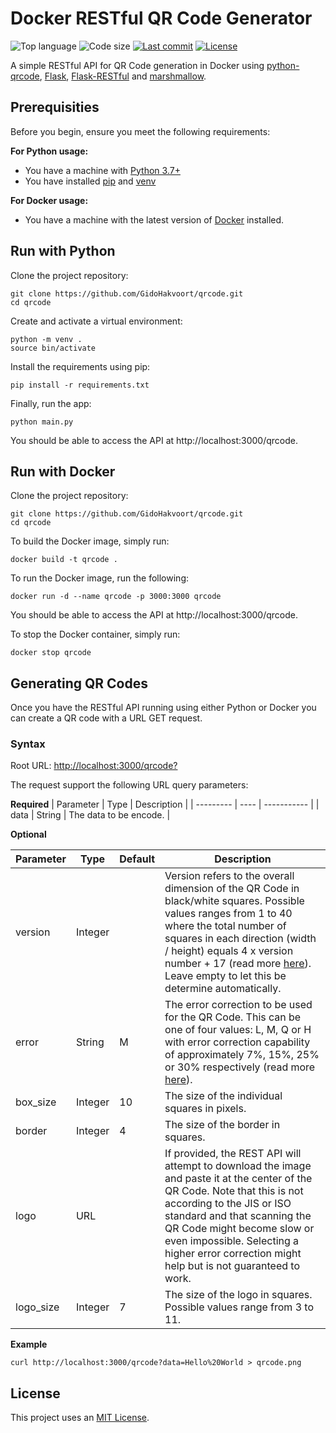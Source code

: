 # Docker RESTful QR Code Generator

<!-- Shields -->
![Top language](https://img.shields.io/github/languages/top/GidoHakvoort/qrcode?style=for-the-badge)
![Code size](https://img.shields.io/github/languages/code-size/GidoHakvoort/qrcode?style=for-the-badge)
[![Last commit](https://img.shields.io/github/last-commit/GidoHakvoort/qrcode?style=for-the-badge)](https://github.com/GidoHakvoort/qrcode/commits/master)
[![License](https://img.shields.io/github/license/GidoHakvoort/qrcode?style=for-the-badge)](https://github.com/GidoHakvoort/qrcode/blob/master/LICENSE)

<!-- Project description -->
A simple RESTful API for QR Code generation in Docker using [python-qrcode](https://github.com/lincolnloop/python-qrcode), [Flask](https://flask.palletsprojects.com/en/1.1.x/), [Flask-RESTful](https://github.com/flask-restful/flask-restful/) and [marshmallow](https://github.com/marshmallow-code/marshmallow).

## Prerequisities
Before you begin, ensure you meet the following requirements:

**For Python usage:**
- You have a machine with [Python 3.7+](https://www.python.org/)
- You have installed [pip](https://pip.pypa.io/en/stable/installing/) and [venv](https://docs.python.org/3/tutorial/venv.html)

**For Docker usage:**
- You have a machine with the latest version of [Docker](https://www.docker.com/) installed.

## Run with Python

Clone the project repository:
```
git clone https://github.com/GidoHakvoort/qrcode.git
cd qrcode
```

Create and activate a virtual environment:

```
python -m venv .
source bin/activate
```

Install the requirements using pip:
```
pip install -r requirements.txt
```

Finally, run the app:
```
python main.py
```
You should be able to access the API at http://localhost:3000/qrcode.

## Run with Docker

Clone the project repository:
```
git clone https://github.com/GidoHakvoort/qrcode.git
cd qrcode
```

To build the Docker image, simply run:
```
docker build -t qrcode .
```

To run the Docker image, run the following:
```
docker run -d --name qrcode -p 3000:3000 qrcode
```
You should be able to access the API at http://localhost:3000/qrcode.

To stop the Docker container, simply run:

```
docker stop qrcode
```

## Generating QR Codes

Once you have the RESTful API running using either Python or Docker you can create a QR code with a URL GET request.

### Syntax

Root URL: [http://localhost:3000/qrcode?](http://localhost:3000/qrcode?)

The request support the following URL query parameters:

**Required**
| Parameter | Type |  Description |
| --------- | ---- |  ----------- |
| data | String | The data to be encode. |

**Optional**

| Parameter | Type | Default | Description |
| --------- | ---- | ------- | ----------- |
| version | Integer |  | Version refers to the overall dimension of the QR Code in black/white squares. Possible values ranges from 1 to 40 where the total number of squares in each direction (width / height) equals 4 x version number + 17 (read more [here](https://www.qrcode.com/en/about/version.html)). Leave empty to let this be determine automatically.|
| error | String | M | The error correction to be used for the QR Code. This can be one of four values: L, M, Q or H with error correction capability of approximately 7%, 15%, 25% or 30% respectively (read more [here](https://www.qrcode.com/en/about/error_correction.html)). |
| box_size | Integer | 10 | The size of the individual squares in pixels. |
| border | Integer | 4 | The size of the border in squares. |
| logo | URL |  | If provided, the REST API will attempt to download the image and paste it at the center of the QR Code. Note that this is not according to the JIS or ISO standard and that scanning the QR Code might become slow or even impossible. Selecting a higher error correction might help but is not guaranteed to work. |
| logo_size | Integer | 7 | The size of the logo in squares. Possible values range from 3 to 11.|

**Example**
```
curl http://localhost:3000/qrcode?data=Hello%20World > qrcode.png
```


## License
This project uses an [MIT License](https://github.com/GidoHakvoort/qrcode/blob/master/LICENSE).